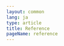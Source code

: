 ```yaml
---
layout: common
lang: ja
type: article
title: Reference
pageName: reference
---
```

<div id="swagger-ui"></div>

<link href="./asset/swagger/swagger-ui.css" rel="stylesheet">
<script src="./asset/swagger/swagger-ui-bundle.js" charset="UTF-8"></script>
<script src="./asset/swagger/swagger-ui-standalone-preset.js" charset="UTF-8"></script>
<script>
$(function(){
  // ID change
  $('#articleBody').attr('id', 'swaggerBody');

  // Begin Swagger UI call region
  const ui = SwaggerUIBundle({
    url: "https://raw.githubusercontent.com/exastro-suite/epoch/v1.0.0/docs/epoch-service-api.yaml",
    dom_id: '#swagger-ui',
    deepLinking: true,
    presets: [
      SwaggerUIBundle.presets.apis,
      SwaggerUIStandalonePreset
    ],
    plugins: [
      SwaggerUIBundle.plugins.DownloadUrl
    ],
    layout: "StandaloneLayout",
    supportedSubmitMethods: []
  });
  // End Swagger UI call region

  window.ui = ui;
});
</script>